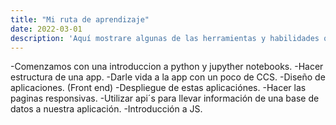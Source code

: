 ```yaml
---
title: "Mi ruta de aprendizaje"
date: 2022-03-01
description: 'Aquí mostrare algunas de las herramientas y habilidades que he desarrollado hasta ahora.'
---
```


-Comenzamos con una introduccion a python y jupyther notebooks.
-Hacer estructura de una app.
-Darle vida a la app con un poco de CCS.
-Diseño de aplicaciones. (Front end)
-Despliegue de estas aplicaciónes.
-Hacer las paginas responsivas.
-Utilizar api´s para llevar información de una base de datos a nuestra aplicación.
-Introducción a JS.

